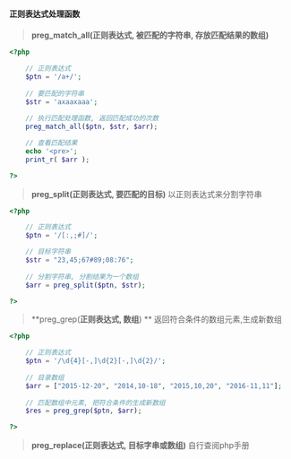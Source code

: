 #### 正则表达式处理函数

> **preg\_match\_all\(**正则表达式, 被匹配的字符串, 存放匹配结果的数组**\)**

```php
<?php

    // 正则表达式
    $ptn = '/a+/';       
​
    // 要匹配的字符串
    $str = 'axaaxaaa';
​
    // 执行匹配处理函数, 返回匹配成功的次数
    preg_match_all($ptn, $str, $arr);

    // 查看匹配结果
    echo '<pre>';
    print_r( $arr );

?>
```

> **preg\_split\(**正则表达式, 要匹配的目标**\)**   以正则表达式来分割字符串

```php
<?php

    // 正则表达式
    $ptn = '/[:,;#]/';

    // 目标字符串
    $str = "23,45;67#89;08:76";
​
    // 分割字符串, 分割结果为一个数组
    $arr = preg_split($ptn, $str);

?>
```

> **preg\_grep\(**正则表达式, 数组**\) **  返回符合条件的数组元素,生成新数组

```php
<?php

    // 正则表达式
    $ptn = '/\d{4}[-,]\d{2}[-,]\d{2}/';
    
    // 目录数组
    $arr = ["2015-12-20", "2014,10-18", "2015,10,20", "2016-11,11"];
    
    // 匹配数组中元素, 把符合条件的生成新数组
    $res = preg_grep($ptn, $arr);

?>
```

> **preg\_replace\(**正则表达式, 目标字串或数组**\)**      自行查阅php手册



